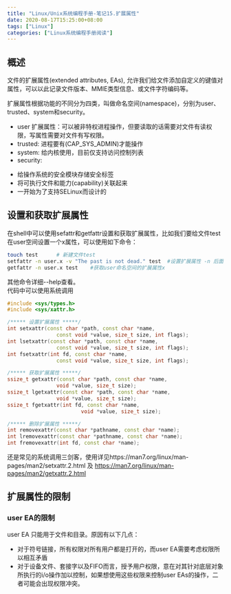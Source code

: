 ```yaml
---
title: "Linux/Unix系统编程手册-笔记15.扩展属性"
date: 2020-08-17T15:25:00+08:00
tags: ["Linux"]
categories: ["Linux系统编程手册阅读"]
---
```



## 概述
文件的扩展属性(extended attributes, EAs), 允许我们给文件添加自定义的键值对属性，可以以此记录文件版本、MMIE类型信息、或文件字符编码等。  


扩展属性根据功能的不同分为四类，叫做命名空间(namespace)，分别为user、trusted、system和security。
- user 扩展属性：可以被非特权进程操作，但要读取的话需要对文件有读权限，写属性需要对文件有写权限。  
- trusted: 进程要有(CAP_SYS_ADMIN)才能操作
- system: 给内核使用，目前仅支持访问控制列表
- security: 
* 给操作系统的安全模块存储安全标签
* 将可执行文件和能力(capability)关联起来
* 一开始为了支持SELinux而设计的


## 设置和获取扩展属性

在shell中可以使用sefattr和getfattr设置和获取扩展属性，比如我们要给文件test在user空间设置一个x属性，可以使用如下命令：
```sh 
touch test      # 新建文件test
setfattr -n user.x -v "The past is not dead." test  #设置扩展属性 -n 后面跟key, -v 后面跟value
getfattr -n user.x test    #获取user命名空间的扩展属性x
```

其他命令详细--help查看。  
代码中可以使用系统调用

```cpp
#include <sys/types.h>
#include <sys/xattr.h>

/***** 设置扩展属性 *****/
int setxattr(const char *path, const char *name,
                const void *value, size_t size, int flags);
int lsetxattr(const char *path, const char *name,
                const void *value, size_t size, int flags);
int fsetxattr(int fd, const char *name,
                const void *value, size_t size, int flags);

/***** 获取扩展属性 *****/
ssize_t getxattr(const char *path, const char *name,
                void *value, size_t size);
ssize_t lgetxattr(const char *path, const char *name,
                void *value, size_t size);
ssize_t fgetxattr(int fd, const char *name,
                        void *value, size_t size);

/***** 删除扩展属性 *****/
int removexattr(const char *pathname, const char *name);
int lremovexattr(const char *pathname, const char *name);
int fremovexattr(int fd, const char *name);


```

还是常见的系统调用三剑客，使用详见https://man7.org/linux/man-pages/man2/setxattr.2.html 及 https://man7.org/linux/man-pages/man2/getxattr.2.html  

## 扩展属性的限制

### user EA的限制

user EA 只能用于文件和目录。原因有以下几点：
- 对于符号链接，所有权限对所有用户都是打开的，而user EA需要考虑权限所以相互矛盾
- 对于设备文件、套接字以及FIFO而言，授予用户权限，意在对其针对底层对象所执行的i/o操作加以控制，如果想使用这些权限来控制user EAs的操作，二者可能会出现权限冲突。
